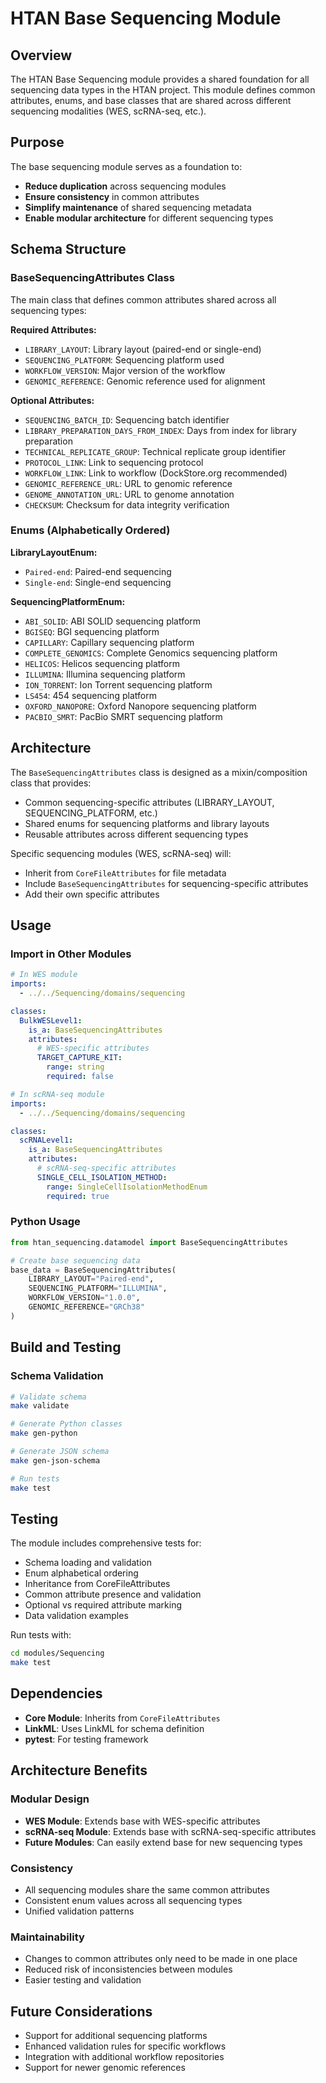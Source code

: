 # HTAN Base Sequencing Module

## Overview

The HTAN Base Sequencing module provides a shared foundation for all sequencing data types in the HTAN project. This module defines common attributes, enums, and base classes that are shared across different sequencing modalities (WES, scRNA-seq, etc.).

## Purpose

The base sequencing module serves as a foundation to:
- **Reduce duplication** across sequencing modules
- **Ensure consistency** in common attributes
- **Simplify maintenance** of shared sequencing metadata
- **Enable modular architecture** for different sequencing types

## Schema Structure

### BaseSequencingAttributes Class

The main class that defines common attributes shared across all sequencing types:

**Required Attributes:**
- `LIBRARY_LAYOUT`: Library layout (paired-end or single-end)
- `SEQUENCING_PLATFORM`: Sequencing platform used
- `WORKFLOW_VERSION`: Major version of the workflow
- `GENOMIC_REFERENCE`: Genomic reference used for alignment

**Optional Attributes:**
- `SEQUENCING_BATCH_ID`: Sequencing batch identifier
- `LIBRARY_PREPARATION_DAYS_FROM_INDEX`: Days from index for library preparation
- `TECHNICAL_REPLICATE_GROUP`: Technical replicate group identifier
- `PROTOCOL_LINK`: Link to sequencing protocol
- `WORKFLOW_LINK`: Link to workflow (DockStore.org recommended)
- `GENOMIC_REFERENCE_URL`: URL to genomic reference
- `GENOME_ANNOTATION_URL`: URL to genome annotation
- `CHECKSUM`: Checksum for data integrity verification

### Enums (Alphabetically Ordered)

**LibraryLayoutEnum:**
- `Paired-end`: Paired-end sequencing
- `Single-end`: Single-end sequencing

**SequencingPlatformEnum:**
- `ABI_SOLID`: ABI SOLID sequencing platform
- `BGISEQ`: BGI sequencing platform
- `CAPILLARY`: Capillary sequencing platform
- `COMPLETE_GENOMICS`: Complete Genomics sequencing platform
- `HELICOS`: Helicos sequencing platform
- `ILLUMINA`: Illumina sequencing platform
- `ION_TORRENT`: Ion Torrent sequencing platform
- `LS454`: 454 sequencing platform
- `OXFORD_NANOPORE`: Oxford Nanopore sequencing platform
- `PACBIO_SMRT`: PacBio SMRT sequencing platform

## Architecture

The `BaseSequencingAttributes` class is designed as a mixin/composition class that provides:
- Common sequencing-specific attributes (LIBRARY_LAYOUT, SEQUENCING_PLATFORM, etc.)
- Shared enums for sequencing platforms and library layouts
- Reusable attributes across different sequencing types

Specific sequencing modules (WES, scRNA-seq) will:
- Inherit from `CoreFileAttributes` for file metadata
- Include `BaseSequencingAttributes` for sequencing-specific attributes
- Add their own specific attributes

## Usage

### Import in Other Modules

```yaml
# In WES module
imports:
  - ../../Sequencing/domains/sequencing

classes:
  BulkWESLevel1:
    is_a: BaseSequencingAttributes
    attributes:
      # WES-specific attributes
      TARGET_CAPTURE_KIT:
        range: string
        required: false
```

```yaml
# In scRNA-seq module
imports:
  - ../../Sequencing/domains/sequencing

classes:
  scRNALevel1:
    is_a: BaseSequencingAttributes
    attributes:
      # scRNA-seq-specific attributes
      SINGLE_CELL_ISOLATION_METHOD:
        range: SingleCellIsolationMethodEnum
        required: true
```

### Python Usage

```python
from htan_sequencing.datamodel import BaseSequencingAttributes

# Create base sequencing data
base_data = BaseSequencingAttributes(
    LIBRARY_LAYOUT="Paired-end",
    SEQUENCING_PLATFORM="ILLUMINA",
    WORKFLOW_VERSION="1.0.0",
    GENOMIC_REFERENCE="GRCh38"
)
```

## Build and Testing

### Schema Validation
```bash
# Validate schema
make validate

# Generate Python classes
make gen-python

# Generate JSON schema
make gen-json-schema

# Run tests
make test
```

## Testing

The module includes comprehensive tests for:
- Schema loading and validation
- Enum alphabetical ordering
- Inheritance from CoreFileAttributes
- Common attribute presence and validation
- Optional vs required attribute marking
- Data validation examples

Run tests with:
```bash
cd modules/Sequencing
make test
```

## Dependencies

- **Core Module**: Inherits from `CoreFileAttributes`
- **LinkML**: Uses LinkML for schema definition
- **pytest**: For testing framework

## Architecture Benefits

### Modular Design
- **WES Module**: Extends base with WES-specific attributes
- **scRNA-seq Module**: Extends base with scRNA-seq-specific attributes
- **Future Modules**: Can easily extend base for new sequencing types

### Consistency
- All sequencing modules share the same common attributes
- Consistent enum values across all sequencing types
- Unified validation patterns

### Maintainability
- Changes to common attributes only need to be made in one place
- Reduced risk of inconsistencies between modules
- Easier testing and validation

## Future Considerations

- Support for additional sequencing platforms
- Enhanced validation rules for specific workflows
- Integration with additional workflow repositories
- Support for newer genomic references
